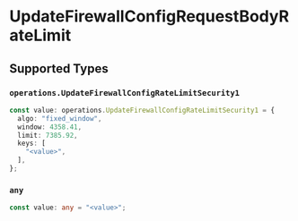 # UpdateFirewallConfigRequestBodyRateLimit


## Supported Types

### `operations.UpdateFirewallConfigRateLimitSecurity1`

```typescript
const value: operations.UpdateFirewallConfigRateLimitSecurity1 = {
  algo: "fixed_window",
  window: 4358.41,
  limit: 7385.92,
  keys: [
    "<value>",
  ],
};
```

### `any`

```typescript
const value: any = "<value>";
```

